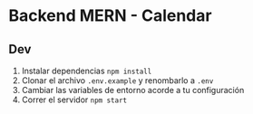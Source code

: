 # Backend MERN - Calendar

## Dev

1. Instalar dependencias `npm install`
2. Clonar el archivo `.env.example` y renombarlo a `.env`
3. Cambiar las variables de entorno acorde a tu configuración
4. Correr el servidor `npm start`